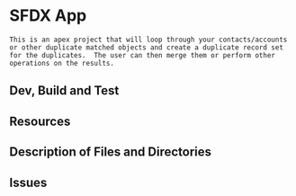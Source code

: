 # SFDX  App
    This is an apex project that will loop through your contacts/accounts or other duplicate matched objects and create a duplicate record set for the duplicates.  The user can then merge them or perform other operations on the results.
## Dev, Build and Test


## Resources


## Description of Files and Directories


## Issues


